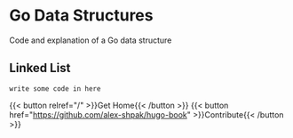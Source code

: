 # Go Data Structures

Code and explanation of a Go data structure

## Linked List

```tpl
write some code in here
```

{{< button relref="/" >}}Get Home{{< /button >}}
{{< button href="https://github.com/alex-shpak/hugo-book" >}}Contribute{{< /button >}}
